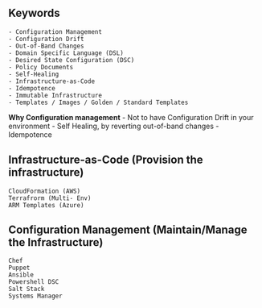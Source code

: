 

## Keywords
    - Configuration Management
    - Configuration Drift
    - Out-of-Band Changes
    - Domain Specific Language (DSL)
    - Desired State Configuration (DSC)
    - Policy Documents
    - Self-Healing
    - Infrastructure-as-Code
    - Idempotence
    - Immutable Infrastructure
    - Templates / Images / Golden / Standard Templates


**Why Configuration management**
    - Not to have Configuration Drift in your environment
    - Self Healing, by reverting out-of-band changes
    - Idempotence


## Infrastructure-as-Code (Provision the infrastructure)

    CloudFormation (AWS)
    Terrafrorm (Multi- Env)
    ARM Templates (Azure)


## Configuration Management (Maintain/Manage the Infrastructure)

    Chef
    Puppet
    Ansible
    Powershell DSC
    Salt Stack
    Systems Manager

